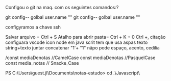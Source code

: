 Configou o git na maq. com os seguintes comandos:?

git config-- golbal user.name "<nome>"
git config-- golbal user.name "<email>"

configyramos a chave ssh

Salvar arquivo = Ctrl + S
Atalho para abrir pasta= Ctrl + K + 0
Ctrl +, citação
configuara vscode icon
node
em java scrit tem que usa aspas texto 
string+texto
juntar concatenar "1'+ "1"
nãpo pode espaço, acento, cedilia

/const mediaDenotas //CamelCase
const mediaDenotas //PasquelCase
const media_notas  // Snacke_Case

PS C:\Users\guest.jl\Documents\notas-estudo> cd .\Javascript\
